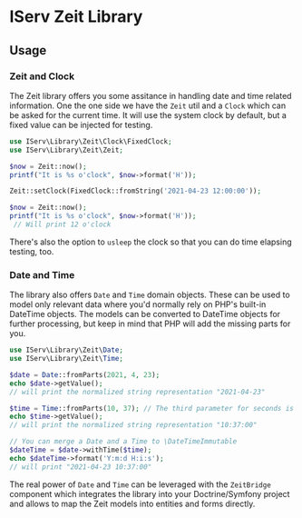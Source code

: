 # IServ Zeit Library

## Usage

### Zeit and Clock

The Zeit library offers you some assitance in handling date and time related information. One the one side we have the `Zeit` util and
a `Clock` which can be asked for the current time. It will use the system clock by default, but a fixed value can be injected for testing.

```php
use IServ\Library\Zeit\Clock\FixedClock;
use IServ\Library\Zeit\Zeit;

$now = Zeit::now();
printf("It is %s o'clock", $now->format('H'));

Zeit::setClock(FixedClock::fromString('2021-04-23 12:00:00'));

$now = Zeit::now();
printf("It is %s o'clock", $now->format('H'));
 // Will print 12 o'clock
```

There's also the option to `usleep` the clock so that you can do time elapsing testing, too.

### Date and Time

The library also offers `Date` and `Time` domain objects. These can be used to model only relevant data where you'd normally rely on PHP's
built-in DateTime objects. The models can be converted to DateTime objects for further processing, but keep in mind that PHP will add the 
missing parts for you.

```php
use IServ\Library\Zeit\Date;
use IServ\Library\Zeit\Time;

$date = Date::fromParts(2021, 4, 23);
echo $date->getValue();
// will print the normalized string representation "2021-04-23"

$time = Time::fromParts(10, 37); // The third parameter for seconds is optional and defaults to zero 
echo $time->getValue();
// will print the normalized string representation "10:37:00"

// You can merge a Date and a Time to \DateTimeImmutable
$dateTime = $date->withTime($time);
echo $dateTime->format('Y:m:d H:i:s');
// will print "2021-04-23 10:37:00"
```

The real power of `Date` and `Time` can be leveraged with the `ZeitBridge` component which integrates the library into your Doctrine/Symfony
project and allows to map the Zeit models into entities and forms directly.
